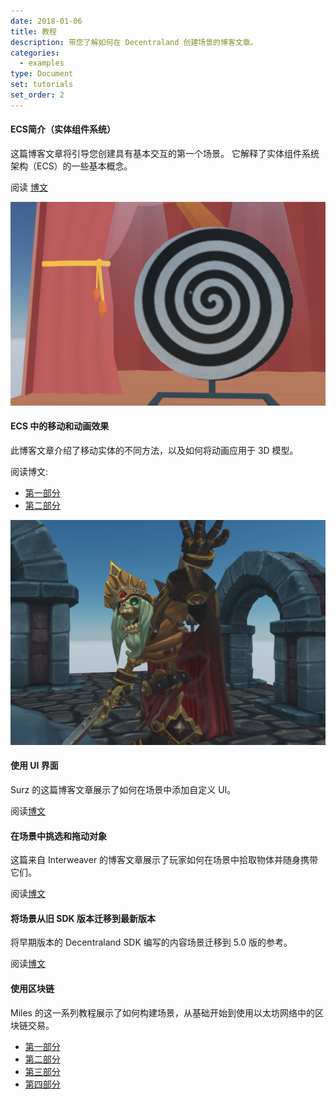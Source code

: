 ```yaml
---
date: 2018-01-06
title: 教程
description: 带您了解如何在 Decentraland 创建场景的博客文章。
categories:
  - examples
type: Document
set: tutorials
set_order: 2
---
```



#### ECS简介（实体组件系统）

这篇博客文章将引导您创建具有基本交互的第一个场景。 它解释了实体组件系统架构（ECS）的一些基本概念。

阅读 [博文](https://decentraland.org/cn/blog/tutorials/intro-to-sdk-v5/)

![](/images/media/example-hypno-wheel.png)


#### ECS 中的移动和动画效果

此博客文章介绍了移动实体的不同方法，以及如何将动画应用于 3D 模型。

阅读博文:

- [第一部分](https://decentraland.org/cn/blog/tutorials/motion-animations-in-SDK-5/)
- [第二部分](https://decentraland.org/cn/blog/tutorials/motion-animations-in-SDK-5-part-2/)

![](/images/media/example-gnark.png)


#### 使用 UI 界面

Surz 的这篇博客文章展示了如何在场景中添加自定义 UI。

阅读[博文](https://decentraland.org/cn/blog/tutorials/adding-a-ui/)


#### 在场景中挑选和拖动对象

这篇来自 Interweaver 的博客文章展示了玩家如何在场景中拾取物体并随身携带它们。

阅读[博文](https://decentraland.org/cn/blog/announcements/building-blocks/)



#### 将场景从旧 SDK 版本迁移到最新版本

将早期版本的 Decentraland SDK 编写的内容场景迁移到 5.0 版的参考。

阅读[博文](https://decentraland.org/cn/blog/tutorials/sdk-migration/)


#### 使用区块链

Miles 的这一系列教程展示了如何构建场景，从基础开始到使用以太坊网络中的区块链交易。

- [第一部分](https://www.decentral.games/tutorial-1-setting-up-the-decentraland-environment-and-building-your-first-scene)
- [第二部分](https://www.decentral.games/tutorial-2-using-custom-models-and-introduction-to-scripting)
- [第三部分](https://www.decentral.games/decentral-games-tutorial-3-advanced-scripting-with-systems)
- [第四部分](https://www.decentral.games/tutorial-4-using-the-ethereum-blockchain-in-your-scene)



<!--
## Simple interactive scene

[Simple interactive scene](https://blog.decentraland.org/build-your-first-interactive-scene-using-the-sdk-5d6895ac78f0)

This blogpost walks you through creating a scene with basic interactions.

[Full scene code](https://github.com/decentraland/documentation).

## Multiuser scene

[Multiuser scene](https://blog.decentraland.org/sdk-highlight-building-an-underwater-landscape-5bfcce73ff35).

This blogpost walks you through making a scene have a shared state for all of its users.

## Dynamic flock of hummingbirds

[Dynamic flock of hummingbirds](https://blog.decentraland.org/developer-tutorial-creating-a-dynamic-flock-of-hummingbirds-8c2cd41f8296).

This blogpost walks you through animating 3D models, and handling a number of entities that changes over time. Each bird flies randomly following its own loop, and each time you click the tree a new bird is added to the scene.

## Memory game

[Memory game](https://blog.decentraland.org/building-a-memory-game-using-decentralands-sdk-87ee35968f8d).

This blogpost describes the code of a "Simon Says" type game. This game is a good example of how to add more complex logic into a scene.

[Full scene code](https://github.com/decentraland/sample-scene-memory-game)

## Port a game from Redux

[Chess game](https://blog.decentraland.org/developer-tutorial-port-a-redux-chess-game-to-decentraland-49f509b2eba6)

This blogpost walks you through importing the logic of an existing 2D game built with Redux into a Decentraland scene.

## Call an API from a scene

[Weather from an API](https://blog.decentraland.org/developer-tutorial-simulate-weather-in-decentraland-using-real-world-data-eb1162716d5b)

This blogpost explains how to call a weather API from your scene to display different weather conditions based on that.
-->
